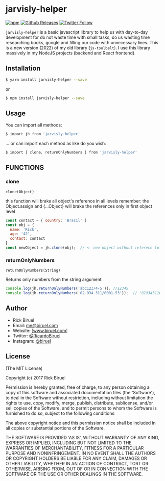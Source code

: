 # jarvisly-helper

[![npm](https://img.shields.io/npm/v/npm.svg?style=flat-square)](https://www.npmjs.com/package/jarvisly-helper)
[![Github Releases](https://img.shields.io/github/downloads/atom/atom/latest/total.svg?style=flat-square)](https://github.com/biruelrick/jarvisly-helper/releases)
[![Twitter Follow](https://img.shields.io/twitter/follow/espadrine.svg?style=social&label=Follow&style=flat-square)](https://twitter.com/RicardoBiruel)

`jarvisly-helper` is a basic javascript library to help us with day-to-day development for do not waste time with small
tasks, do us wasting time researching books, google and filling our code with unnecessary lines. This is a new version
(2022) of my old library (`js-toolbelt`). I use this library massively in my NodeJS projects (backend and React
frontend).

## Installation

```bash
$ yarn install jarvisly-helper --save
```

or

```bash
$ npm install jarvisly-helper --save
```

## Usage

You can import all methods:

```bash
$ import jh from 'jarvisly-helper'
```

... or can import each method as like do you wish:

```bash
$ import { clone, returnOnlyNumbers } from 'jarvisly-helper'
```

## FUNCTIONS

### clone

`clone(Object)`

this function will brake all object's reference in all levels remember: the Object.assign and {...Object} will brake the
references only in first object level

```js
const contact = { country: 'Brazil' }
const obj = {
  name: 'Rick',
  age: '42',
  contact: contact
}
const newObject = jh.clone(obj);  // <- new object without referece to 'contact' object   
```

### returnOnlyNumbers

`returnOnlyNumbers(String)`

Returns only numbers from the string argument

```js
console.log(jh.returnOnlyNumbers('abc123/4-5')); //12345
console.log(jh.returnOnlyNumbers('02.934.311/0001-53'));  // '02934311000153'
```

## Author

- Rick Biruel
- Email: me@biruel.com
- Website: [www.biruel.com]
- Twitter: [@RicardoBiruel]
- Instagram: [@biruel]

## License

(The MIT License)

Copyright (c) 2017 Rick Biruel

Permission is hereby granted, free of charge, to any person obtaining a copy of this software and associated
documentation files (the
'Software'), to deal in the Software without restriction, including without limitation the rights to use, copy, modify,
merge, publish, distribute, sublicense, and/or sell copies of the Software, and to permit persons to whom the Software
is furnished to do so, subject to the following conditions:

The above copyright notice and this permission notice shall be included in all copies or substantial portions of the
Software.

THE SOFTWARE IS PROVIDED 'AS IS', WITHOUT WARRANTY OF ANY KIND, EXPRESS OR IMPLIED, INCLUDING BUT NOT LIMITED TO THE
WARRANTIES OF MERCHANTABILITY, FITNESS FOR A PARTICULAR PURPOSE AND NONINFRINGEMENT. IN NO EVENT SHALL THE AUTHORS OR
COPYRIGHT HOLDERS BE LIABLE FOR ANY CLAIM, DAMAGES OR OTHER LIABILITY, WHETHER IN AN ACTION OF CONTRACT, TORT OR
OTHERWISE, ARISING FROM, OUT OF OR IN CONNECTION WITH THE SOFTWARE OR THE USE OR OTHER DEALINGS IN THE SOFTWARE.


[@RicardoBiruel]: <https://twitter.com/RicardoBiruel>

[@biruel]: <https://www.instagram.com/biruel/>

[www.biruel.com]: <https://www.biruel.com>
